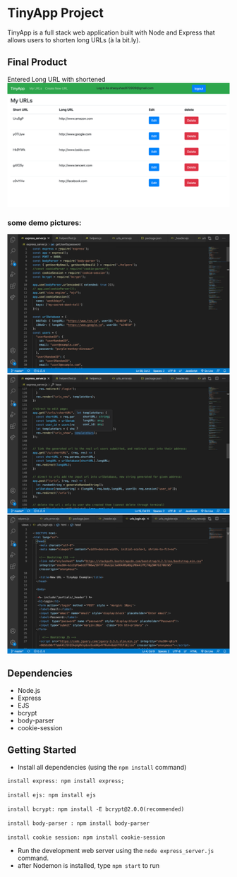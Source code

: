 # TinyApp Project

TinyApp is a full stack web application built with Node and Express that allows users to shorten long URLs (à la bit.ly).

## Final Product

Entered Long URL with shortened
!["urls"](https://github.com/97-Jeffrey/tinyapp/blob/master/doc/Screen%20Shot%202021-02-07%20at%208.58.20%20PM.png?raw=true)

### some demo pictures:

!["The beginning state"](https://github.com/97-Jeffrey/tinyapp/blob/master/doc/Screen%20Shot%202020-08-06%20at%208.58.34%20PM.png?raw=true)
!["Numerous GET and Post"](https://github.com/97-Jeffrey/tinyapp/blob/master/doc/Screen%20Shot%202020-08-06%20at%209.02.33%20PM.png?raw=true)
!["One of rendered html pages"](https://github.com/97-Jeffrey/tinyapp/blob/master/doc/Screen%20Shot%202020-08-06%20at%209.03.56%20PM.png?raw=true)

## Dependencies

- Node.js
- Express
- EJS
- bcrypt
- body-parser
- cookie-session

## Getting Started

- Install all dependencies (using the `npm install` command)

```
install express: npm install express;

install ejs: npm install ejs

install bcrypt: npm install -E bcrypt@2.0.0(recommended)

install body-parser : npm install body-parser

install cookie session: npm install cookie-session
```

- Run the development web server using the `node express_server.js` command.
- after Nodemon is installed, type `npm start` to run
